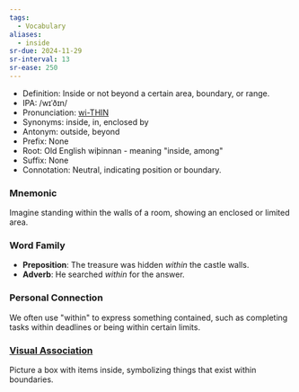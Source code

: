 ```yaml
---
tags:
  - Vocabulary
aliases:
  - inside
sr-due: 2024-11-29
sr-interval: 13
sr-ease: 250
---
```

- Definition: Inside or not beyond a certain area, boundary, or range.
- IPA: /wɪˈðɪn/
- Pronunciation: [wi-THIN](https://www.google.com/search?q=how+to+pronounce+within)
- Synonyms: inside, in, enclosed by
- Antonym: outside, beyond
- Prefix: None
- Root: Old English wiþinnan - meaning "inside, among"
- Suffix: None
- Connotation: Neutral, indicating position or boundary.

### Mnemonic

Imagine standing within the walls of a room, showing an enclosed or limited area.

### Word Family

- **Preposition**: The treasure was hidden *within* the castle walls.
- **Adverb**: He searched *within* for the answer.

### Personal Connection

We often use "within" to express something contained, such as completing tasks within deadlines or being within certain limits.

### [Visual Association](https://www.google.com/search?tbm=isch&q=within)

Picture a box with items inside, symbolizing things that exist within boundaries.

